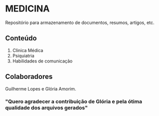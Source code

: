 # MEDICINA 
Repositório para armazenamento de documentos, resumos, artigos, etc.

## Conteúdo
1. Clinica Médica
2. Psiquiatria
3. Habilidades de comunicação


## Colaboradores
Guilherme Lopes e Glória Amorim.
### "Quero agradecer a contribuição de Glória e pela ótima qualidade dos arquivos gerados"
